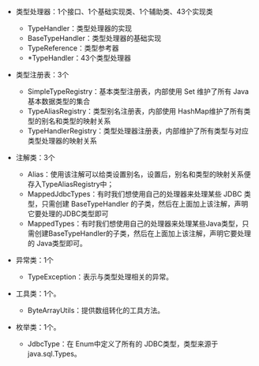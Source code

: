 * 类型处理器：1个接口、1个基础实现类、1个辅助类、43个实现类
  * TypeHandler：类型处理器的实现
  * BaseTypeHandler：类型处理器的基础实现
  * TypeReference：类型参考器
  * *TypeHandler：43个类型处理器
  
* 类型注册表：3个
  * SimpleTypeRegistry：基本类型注册表，内部使用 Set 维护了所有 Java 基本数据类型的集合
  * TypeAliasRegistry：类型别名注册表，内部使用 HashMap维护了所有类型的别名和类型的映射关系
  * TypeHandlerRegistry：类型处理器注册表，内部维护了所有类型与对应类型处理器的映射关系
  
* 注解类：3个
  * Alias：使用该注解可以给类设置别名，设置后，别名和类型的映射关系便存入TypeAliasRegistry中；
  * MappedJdbcTypes：有时我们想使用自己的处理器来处理某些 JDBC 类型，只需创建 BaseTypeHandler 的子类，然后在上面加上该注解，声明它要处理的JDBC类型即可
  * MappedTypes：有时我们想使用自己的处理器来处理某些Java类型，只需创建BaseTypeHandler的子类，然后在上面加上该注解，声明它要处理的 Java类型即可。
  
* 异常类：1个
  * TypeException：表示与类型处理相关的异常。

* 工具类：1个。
  * ByteArrayUtils：提供数组转化的工具方法。
  
* 枚举类：1个。
  * JdbcType：在 Enum中定义了所有的 JDBC类型，类型来源于java.sql.Types。
